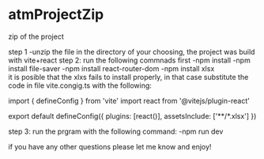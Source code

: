 # atmProjectZip
zip of the project

step 1
-unzip the file in the directory of your choosing, the project was build with vite+react
step 2:
run the following commnads first
-npm install
-npm install file-saver
-npm install react-router-dom
-npm install xlsx            
it is posible that the xlxs fails to install properly, in that case substitute the code in file vite.congig.ts with the following:

import { defineConfig } from 'vite'
import react from '@vitejs/plugin-react'

export default defineConfig({
  plugins: [react()],
  assetsInclude: ['**/*.xlsx']
})


step 3: run the prgram with the following command:
-npm run dev                 


if you have any other questions please let me know and enjoy!
